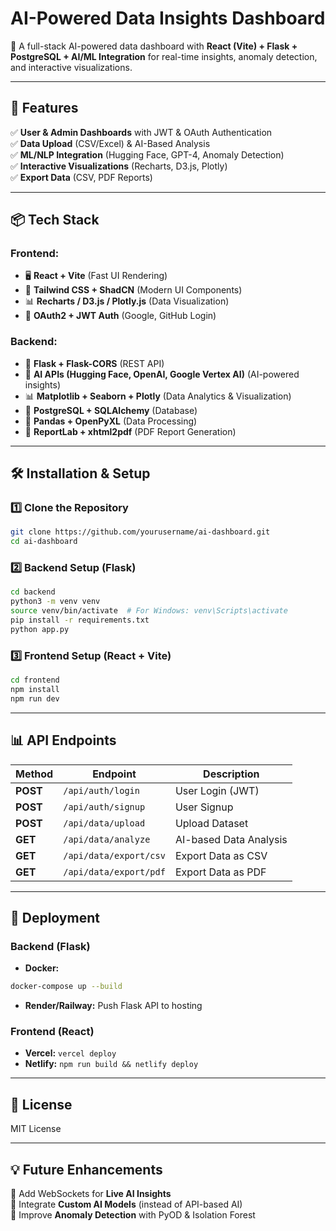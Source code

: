 # AI-Powered Data Insights Dashboard

🚀 A full-stack AI-powered data dashboard with **React (Vite) + Flask + PostgreSQL + AI/ML Integration** for real-time insights, anomaly detection, and interactive visualizations.

---

## 🔹 Features
✅ **User & Admin Dashboards** with JWT & OAuth Authentication  
✅ **Data Upload** (CSV/Excel) & AI-Based Analysis  
✅ **ML/NLP Integration** (Hugging Face, GPT-4, Anomaly Detection)  
✅ **Interactive Visualizations** (Recharts, D3.js, Plotly)  
✅ **Export Data** (CSV, PDF Reports)  

---

## 📦 Tech Stack

### **Frontend:**
- 🖥️ **React + Vite** (Fast UI Rendering)
- 🎨 **Tailwind CSS + ShadCN** (Modern UI Components)
- 📊 **Recharts / D3.js / Plotly.js** (Data Visualization)
- 🔑 **OAuth2 + JWT Auth** (Google, GitHub Login)

### **Backend:**
- 🚀 **Flask + Flask-CORS** (REST API)
- 🧠 **AI APIs (Hugging Face, OpenAI, Google Vertex AI)** (AI-powered insights)
- 📊 **Matplotlib + Seaborn + Plotly** (Data Analytics & Visualization)
- 🔗 **PostgreSQL + SQLAlchemy** (Database)
- 📂 **Pandas + OpenPyXL** (Data Processing)
- 📑 **ReportLab + xhtml2pdf** (PDF Report Generation)

---

## 🛠️ Installation & Setup

### **1️⃣ Clone the Repository**
```bash
git clone https://github.com/yourusername/ai-dashboard.git
cd ai-dashboard
```

### **2️⃣ Backend Setup (Flask)**
```bash
cd backend
python3 -m venv venv
source venv/bin/activate  # For Windows: venv\Scripts\activate
pip install -r requirements.txt
python app.py
```

### **3️⃣ Frontend Setup (React + Vite)**
```bash
cd frontend
npm install
npm run dev
```

---

## 📊 API Endpoints

| Method | Endpoint | Description |
|--------|---------|-------------|
| **POST** | `/api/auth/login` | User Login (JWT) |
| **POST** | `/api/auth/signup` | User Signup |
| **POST** | `/api/data/upload` | Upload Dataset |
| **GET** | `/api/data/analyze` | AI-based Data Analysis |
| **GET** | `/api/data/export/csv` | Export Data as CSV |
| **GET** | `/api/data/export/pdf` | Export Data as PDF |

---

## 🚀 Deployment
### **Backend (Flask)**
- **Docker:**  
```bash
docker-compose up --build
```
- **Render/Railway:** Push Flask API to hosting

### **Frontend (React)**
- **Vercel:** `vercel deploy`  
- **Netlify:** `npm run build && netlify deploy`  

---

## 📜 License
MIT License  

---

## 💡 Future Enhancements
🔹 Add WebSockets for **Live AI Insights**  
🔹 Integrate **Custom AI Models** (instead of API-based AI)  
🔹 Improve **Anomaly Detection** with PyOD & Isolation Forest  


